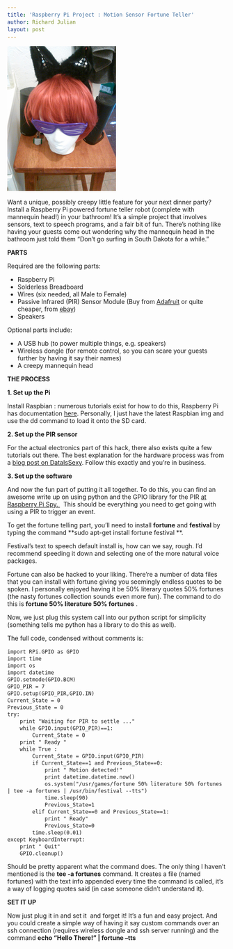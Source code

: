```yaml
---
title: 'Raspberry Pi Project : Motion Sensor Fortune Teller'
author: Richard Julian
layout: post
---
```


![Model](/images/raspberry_pi_talker.jpg)


Want a unique, possibly creepy little feature for your next dinner party? Install a Raspberry Pi powered fortune teller robot (complete with mannequin head!) in your bathroom! It&#8217;s a simple project that involves sensors, text to speech programs, and a fair bit of fun. There&#8217;s nothing like having your guests come out wondering why the mannequin head in the bathroom just told them &#8220;Don&#8217;t go surfing in South Dakota for a while.&#8221;

**PARTS**

Required are the following parts:

* Raspberry Pi
* Solderless Breadboard
* Wires (six needed, all Male to Female)
* Passive Infrared (PIR) Sensor Module (Buy from [Adafruit][2] or quite cheaper, from [ebay][3])
* Speakers

Optional parts include:

* A USB hub (to power multiple things, e.g. speakers)
* Wireless dongle (for remote control, so you can scare your guests further by having it say their names)
* A creepy mannequin head

**THE PROCESS**

**1. Set up the Pi**

Install Raspbian : numerous tutorials exist for how to do this, Raspberry Pi has documentation [here][4]. Personally, I just have the latest Raspbian img and use the dd command to load it onto the SD card.

**2. Set up the PIR sensor**

For the actual electronics part of this hack, there also exists quite a few tutorials out there. The best explanation for the hardware process was from a [blog post on DataIsSexy][5]. Follow this exactly and you&#8217;re in business.

**3. Set up the software**

And now the fun part of putting it all together. To do this, you can find an awesome write up on using python and the GPIO library for the PIR [at Raspberry Pi Spy. ][6]  This should be everything you need to get going with using a PIR to trigger an event.

To get the fortune telling part, you&#8217;ll need to install **fortune** and **festival** by typing the command **sudo apt-get install fortune festival **.

Festival&#8217;s text to speech default install is, how can we say, rough. I&#8217;d recommend speeding it down and selecting one of the more natural voice packages.

Fortune can also be hacked to your liking. There&#8217;re a number of data files that you can install with fortune giving you seemingly endless quotes to be spoken. I personally enjoyed having it be 50% literary quotes 50% fortunes (the nasty fortunes collection sounds even more fun). The command to do this is **fortune 50% literature 50% fortunes** .

Now, we just plug this system call into our python script for simplicity (something tells me python has a library to do this as well).

The full code, condensed without comments is:

    
    import RPi.GPIO as GPIO
    import time
    import os
    import datetime
    GPIO.setmode(GPIO.BCM)
    GPIO_PIR = 7
    GPIO.setup(GPIO_PIR,GPIO.IN)
    Current_State = 0
    Previous_State = 0
    try:
        print "Waiting for PIR to settle ..."
        while GPIO.input(GPIO_PIR)==1:
            Current_State = 0
        print " Ready "
        while True :
            Current_State = GPIO.input(GPIO_PIR)
            if Current_State==1 and Previous_State==0:
                print " Motion detected!"
                print datetime.datetime.now()
                os.system("/usr/games/fortune 50% literature 50% fortunes | tee -a fortunes | /usr/bin/festival --tts")
                time.sleep(90)
                Previous_State=1
            elif Current_State==0 and Previous_State==1:
                print " Ready"
                Previous_State=0
            time.sleep(0.01)
    except KeyboardInterrupt:
        print " Quit"
        GPIO.cleanup()
    

Should be pretty apparent what the command does. The only thing I haven&#8217;t mentioned is the **tee -a fortunes** command. It creates a file (named fortunes) with the text info appended every time the command is called, it&#8217;s a way of logging quotes said (in case someone didn&#8217;t understand it).

**SET IT UP**

Now just plug it in and set it  and forget it! It&#8217;s a fun and easy project. And you could create a simple way of having it say custom commands over an ssh connection (requires wireless dongle and ssh server running) and the command **echo &#8220;Hello There!&#8221; | fortune &#8211;tts**

 [1]: http://rjulian.net/wp-content/uploads/2014/08/raspberry_pi_talker.jpg
 [2]: https://www.adafruit.com/products/189
 [3]: http://www.ebay.com/sch/i.html?_from=R40&_sacat=0&_nkw=PIR+sensor+module
 [4]: http://www.raspberrypi.org/help/noobs-setup/
 [5]: http://dataissexy.wordpress.com/2013/06/29/raspberry-pi-pir-motion-detection-and-alerting-to-sms-raspberrypi-sms-sensors/
 [6]: http://www.raspberrypi-spy.co.uk/2013/01/cheap-pir-sensors-and-the-raspberry-pi-part-1/
